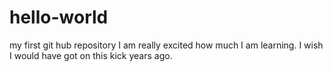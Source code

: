 # hello-world
my first git hub repository
I am really excited how much I am learning. I wish I would have got on this kick years ago.
